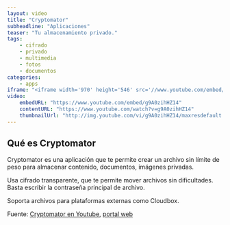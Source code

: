 ```yaml
---
layout: video
title: "Cryptomator"
subheadline: "Aplicaciones"
teaser: "Tu almacenamiento privado."
tags:
    - cifrado
    - privado
    - multimedia
    - fotos
    - documentos
categories:
    - apps
iframe: "<iframe width='970' height='546' src='//www.youtube.com/embed/g9A0zihHZ14' frameborder='0' allowfullscreen></iframe>"
video:
    embedURL: "https://www.youtube.com/embed/g9A0zihHZ14"
    contentURL: "https://www.youtube.com/watch?v=g9A0zihHZ14"
    thumbnailUrl: "http://img.youtube.com/vi/g9A0zihHZ14/maxresdefault.jpg"
---
```

<!--more-->

## Qué es Cryptomator

Cryptomator es una aplicación que te permite crear un archivo sin límite de peso para almacenar contenido, documentos, imágenes privadas.

Usa cifrado transparente, que te permite mover archivos sin dificultades. Basta escribir la contraseña principal de archivo.

Soporta archivos para plataformas externas como Cloudbox.

Fuente: [Cryptomator en Youtube](https://www.youtube.com/channel/UCEGvhHt_j1pQtsHCPc_9Ptg), [portal web](https://cryptomator.org/)